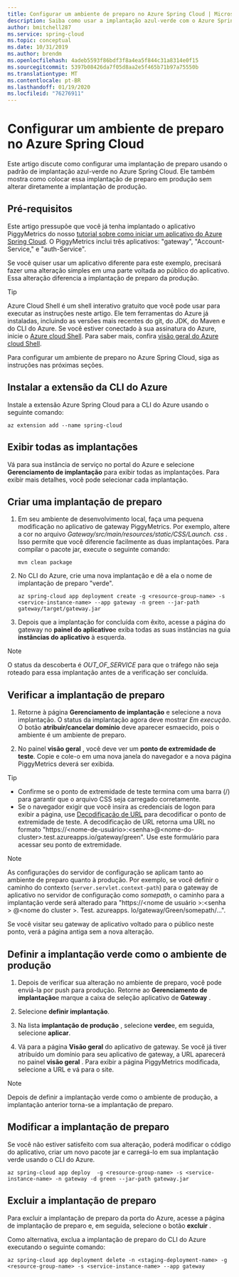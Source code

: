 ```yaml
---
title: Configurar um ambiente de preparo no Azure Spring Cloud | Microsoft Docs
description: Saiba como usar a implantação azul-verde com o Azure Spring Cloud
author: bmitchell287
ms.service: spring-cloud
ms.topic: conceptual
ms.date: 10/31/2019
ms.author: brendm
ms.openlocfilehash: 4adeb5593f86bdf3f8a4ea5f844c31a8314e0f15
ms.sourcegitcommit: 5397b08426da7f05d8aa2e5f465b71b97a75550b
ms.translationtype: MT
ms.contentlocale: pt-BR
ms.lasthandoff: 01/19/2020
ms.locfileid: "76276911"
---
```

# <a name="set-up-a-staging-environment-in-azure-spring-cloud"></a>Configurar um ambiente de preparo no Azure Spring Cloud

Este artigo discute como configurar uma implantação de preparo usando o padrão de implantação azul-verde no Azure Spring Cloud. Ele também mostra como colocar essa implantação de preparo em produção sem alterar diretamente a implantação de produção.

## <a name="prerequisites"></a>Pré-requisitos

Este artigo pressupõe que você já tenha implantado o aplicativo PiggyMetrics do nosso [tutorial sobre como iniciar um aplicativo do Azure Spring Cloud](spring-cloud-quickstart-launch-app-portal.md). O PiggyMetrics inclui três aplicativos: "gateway", "Account-Service," e "auth-Service".  

Se você quiser usar um aplicativo diferente para este exemplo, precisará fazer uma alteração simples em uma parte voltada ao público do aplicativo.  Essa alteração diferencia a implantação de preparo da produção.

>[!TIP]
> Azure Cloud Shell é um shell interativo gratuito que você pode usar para executar as instruções neste artigo.  Ele tem ferramentas do Azure já instaladas, incluindo as versões mais recentes do git, do JDK, do Maven e do CLI do Azure. Se você estiver conectado à sua assinatura do Azure, inicie o [Azure cloud Shell](https://shell.azure.com).  Para saber mais, confira [visão geral do Azure cloud Shell](../cloud-shell/overview.md).

Para configurar um ambiente de preparo no Azure Spring Cloud, siga as instruções nas próximas seções.

## <a name="install-the-azure-cli-extension"></a>Instalar a extensão da CLI do Azure

Instale a extensão Azure Spring Cloud para a CLI do Azure usando o seguinte comando:

```azurecli
az extension add --name spring-cloud
```
    
## <a name="view-all-deployments"></a>Exibir todas as implantações

Vá para sua instância de serviço no portal do Azure e selecione **Gerenciamento de implantação** para exibir todas as implantações. Para exibir mais detalhes, você pode selecionar cada implantação.

## <a name="create-a-staging-deployment"></a>Criar uma implantação de preparo

1. Em seu ambiente de desenvolvimento local, faça uma pequena modificação no aplicativo de gateway PiggyMetrics. Por exemplo, altere a cor no arquivo *Gateway/src/main/resources/static/CSS/Launch. css* . Isso permite que você diferencie facilmente as duas implantações. Para compilar o pacote jar, execute o seguinte comando: 

    ```azurecli
    mvn clean package
    ```

1. No CLI do Azure, crie uma nova implantação e dê a ela o nome de implantação de preparo "verde".

    ```azurecli
    az spring-cloud app deployment create -g <resource-group-name> -s <service-instance-name> --app gateway -n green --jar-path gateway/target/gateway.jar
    ```

1. Depois que a implantação for concluída com êxito, acesse a página do gateway no **painel do aplicativo**e exiba todas as suas instâncias na guia **instâncias do aplicativo** à esquerda.
  
> [!NOTE]
> O status da descoberta é *OUT_OF_SERVICE* para que o tráfego não seja roteado para essa implantação antes de a verificação ser concluída.

## <a name="verify-the-staging-deployment"></a>Verificar a implantação de preparo

1. Retorne à página **Gerenciamento de implantação** e selecione a nova implantação. O status da implantação agora deve mostrar *Em execução*. O botão **atribuir/cancelar domínio** deve aparecer esmaecido, pois o ambiente é um ambiente de preparo.

1. No painel **visão geral** , você deve ver um **ponto de extremidade de teste**. Copie e cole-o em uma nova janela do navegador e a nova página PiggyMetrics deverá ser exibida.

>[!TIP]
> * Confirme se o ponto de extremidade de teste termina com uma barra (/) para garantir que o arquivo CSS seja carregado corretamente.  
> * Se o navegador exigir que você insira as credenciais de logon para exibir a página, use [Decodificação de URL](https://www.urldecoder.org/) para decodificar o ponto de extremidade de teste. A decodificação de URL retorna uma URL no formato "https://\<nome-de-usuário>:\<senha>@\<nome-do-cluster>.test.azureapps.io/gateway/green".  Use este formulário para acessar seu ponto de extremidade.

>[!NOTE]    
> As configurações do servidor de configuração se aplicam tanto ao ambiente de preparo quanto à produção. Por exemplo, se você definir o caminho do contexto (`server.servlet.context-path`) para o gateway de aplicativo no servidor de configuração como *somepath*, o caminho para a implantação verde será alterado para "https://\<nome de usuário >:\<senha > @\<nome do cluster >. Test. azureapps. Io/gateway/Green/somepath/...".
 
 Se você visitar seu gateway de aplicativo voltado para o público neste ponto, verá a página antiga sem a nova alteração.
    
## <a name="set-the-green-deployment-as-the-production-environment"></a>Definir a implantação verde como o ambiente de produção

1. Depois de verificar sua alteração no ambiente de preparo, você pode enviá-la por push para produção. Retorne ao **Gerenciamento de implantação**e marque a caixa de seleção aplicativo de **Gateway** .

2. Selecione **definir implantação**.
3. Na lista **implantação de produção** , selecione **verde**e, em seguida, selecione **aplicar**.
4. Vá para a página **Visão geral** do aplicativo de gateway. Se você já tiver atribuído um domínio para seu aplicativo de gateway, a URL aparecerá no painel **visão geral** . Para exibir a página PiggyMetrics modificada, selecione a URL e vá para o site.

>[!NOTE]
> Depois de definir a implantação verde como o ambiente de produção, a implantação anterior torna-se a implantação de preparo.

## <a name="modify-the-staging-deployment"></a>Modificar a implantação de preparo

Se você não estiver satisfeito com sua alteração, poderá modificar o código do aplicativo, criar um novo pacote jar e carregá-lo em sua implantação verde usando o CLI do Azure.

```azurecli
az spring-cloud app deploy  -g <resource-group-name> -s <service-instance-name> -n gateway -d green --jar-path gateway.jar
```

## <a name="delete-the-staging-deployment"></a>Excluir a implantação de preparo

Para excluir a implantação de preparo da porta do Azure, acesse a página de implantação de preparo e, em seguida, selecione o botão **excluir** .

Como alternativa, exclua a implantação de preparo do CLI do Azure executando o seguinte comando:

```azurecli
az spring-cloud app deployment delete -n <staging-deployment-name> -g <resource-group-name> -s <service-instance-name> --app gateway
```
